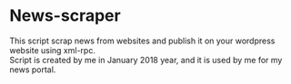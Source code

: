 # News-scraper
This script scrap news from websites and publish it on your wordpress website using xml-rpc.<br>
Script is created by me in January 2018 year, and it is used by me for my news portal.
